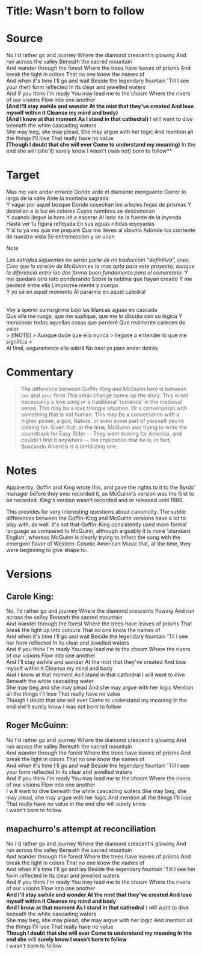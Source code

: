 # Title: Wasn't born to follow

# Source
No I'd rather go and journey
Where the diamond crescent's glowing
And run across the valley
Beneath the sacred mountain
<br />
And wander through the forest
Where the trees have leaves of prisms
And break the light in colors
That no one know the names of
<br />
And when it's time I'll go and wait 
Beside the legendary fountain
'Till I see your (her) form reflected
In its clear and jewelled waters
<br />
And if you think I'm ready
You may lead me to the chasm
Where the rivers of our visions
Flow into one another
<br />
**(And I'll stay awhile and wonder
At the mist that they've created
And lose myself within it
Cleanse my mind and body)**
<br />
**(And I know at that moment
As I stand in that cathedral)**
I will want to dive beneath 
the white cascading waters
<br />
She may beg, she may plead, 
She may argue with her logic
And mention all the things I'll lose
That really have no value 
<br />
**(Though I doubt that she will ever
Come to understand my meaning)**
In the end she will (she'll) surely know
I wasn't (was not) born to follow**

# Target
Mas me vale andar errante
Donde arde el diamante menguante
Correr lo largo de la valle
Ante la montaña sagrada
<br />
Y vagar por aquel bosque
Donde cosechan los arboles hojas de prismas
Y destellan a la luz en colores
Cuyos nombres se desconocen
<br />
Y cuando llegue la hora iré a esperar
Al lado de la fuente de la leyenda
Hasta ver tu figura reflejada
En sus aguas nítidas enjoyadas
<br />
Y si tu ya ves que me preparé
Que me lleves al abismo
Adonde los corriente de nuestra vista
Se entremezclen y se unan
<br />
> [!NOTE]
> *Las estrofas siguientes no serán parte de mi traducción "definitiva", creo. Creo que la versión de McGuinn es la mas apta para este proyecto, aunque la diferencia entre las dos forma buen fundamento para el comentario.*
> Y me quedaré otro rato ponderando
> Sobre la neblina que hayan creado
> Y me perderé entre ella
> Limpiarme mente y cuerpo
> <br />
> Y yo sé en aquel momento
> Al pararme en aquel catedral
>
<br />
Voy a querer sumergirme bajo
las blancas aguas en cascada
<br />
Que ella me ruega, que me suplique,
que me lo discuta con su lógica
Y mencionar todas aquellas cosas que perderé
Que realmente carecen de valor
<br />
> [!NOTE]
> Aunque dude que ella nunca 
> llegase a entender lo que me significa
>
<br />
Al final, seguramente ella sabrá
No nací yo para andar detrás

# Commentary

>
> The difference between Goffin-King and McGuinn here is between `her` and `your` form
> This small change opens up the story. This is not necessarily a love song or a traditional 'romance' in the medieval sense. 
> This may be a love triangle situation. Or a conversation with something that is not human. This may be a conversation with a higher power, a god, Nature, or even some part of yourself you're looking for. Given that, at the time, McGuinn was trying to write the soundtrack for Easy Rider -- They went looking for America, and couldn't find it anywhere -- the implication that he is, in fact, Buscando America is a tantalizing one.
> 



# Notes

Apparently, Goffin and King wrote this, and gave the rights to it to the Byrds' manager before they ever recorded it, so McGuinn's version was the first to be recorded. King's version wasn't recorded and or released until 1980.

This provides for very interesting questions about canonicity. The subtle differences between the Goffin-King and McGuinn versions have a lot to play with, as well. It's not that Goffin-King consistently used more formal language as compared to McGuinn, although arguably it is more 'standard English', whereas McGuinn is clearly trying to inflect the song with the emergent flavor of Western-Cosmic American Music that, at the time, they were beginning to give shape to.

# Versions

## Carole King:
No, I'd rather go and journey
Where the diamond crescents flowing
And run across the valley
Beneath the sacred mountain
<br />
And wander through the forest
Where the trees have leaves of prisms
That break the light up into colours
That no one know the names of
<br />
And when it's time I'll go and wait
Beside the legendary fountain
'Til I see her form reflected
In its clear and jewelled waters
<br />
And if you think I'm ready
You may lead me to the chasm
Where the rivers of our visions
Flow into one another
<br />
And I'll stay awhile and wonder
At the mist that they've created
And lose myself within it
Cleanse my mind and body
<br />
And I know at that moment
As I stand in that cathedral
I will want to dive
Beneath the white cascading water
<br />
She may beg and she may plead
And she may argue with her logic
Mention all the things I'll lose
That really have no value
<br />
Though I doubt that she will ever
Come to understand my meaning
In the end she'll surely know
I was not born to follow

## Roger McGuinn:
No I'd rather go and journey
Where the diamond crescent's glowing
And run across the valley
Beneath the sacred mountain
<br />
And wander through the forest
Where the trees have leaves of prisms
And break the light in colors
That no one know the names of
<br />
And when it's time I'll go and wait
Beside the legendary fountain
'Till I see your form reflected
In its clear and jewelled waters
<br />
And if you think I'm ready
You may lead me to the chasm
Where the rivers of our visions
Flow into one another
<br />
I will want to dive beneath the white cascading waters
She may beg, she may plead, she may argue with her logic
And mention all the things I'll lose
That really have no value in the end she will surely know
<br />
I wasn't born to follow

## mapachurro's attempt at reconciliation
No I'd rather go and journey
Where the diamond crescent's glowing
And run across the valley
Beneath the sacred mountain
<br />
And wander through the forest
Where the trees have leaves of prisms
And break the light in colors
That no one know the names of
<br />
And when it's time I'll go and lay
Beside the legendary fountain
'Till I see her form reflected
In its clear and jewelled waters
<br />
And if you think I'm ready
You may lead me to the chasm
Where the rivers of our visions
Flow into one another
<br />
**And I'll stay awhile and wonder
At the mist that they've created
And lose myself within it
Cleanse my mind and body
<br />
And I know at that moment
As I stand in that cathedral**
I will want to dive beneath the white cascading waters
<br />
She may beg, she may plead, she may argue with her logic
And mention all the things I'll lose
That really have no value 
<br />
**Though I doubt that she will ever
Come to understand my meaning
In the end she** will **surely know
I wasn**'**t born to follow**
<br />
I wasn't born to follow
